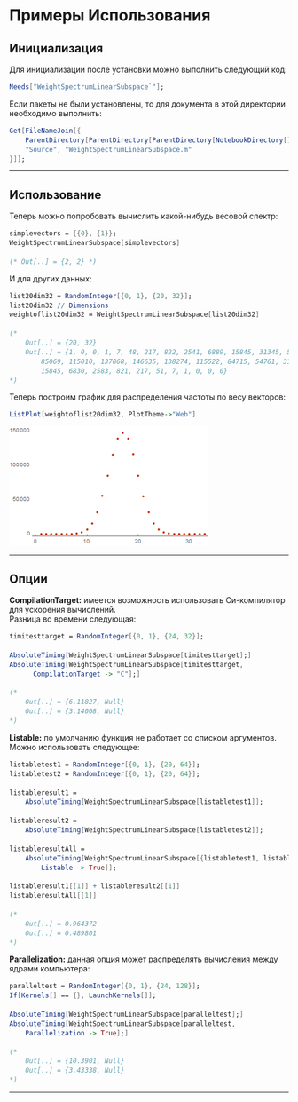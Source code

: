 # Примеры Использования

## Инициализация
Для инициализации после установки можно выполнить следующий код:
```mathematica
Needs["WeightSpectrumLinearSubspace`"]; 
```
Если пакеты не были установлены, то для документа в этой директории необходимо выполнить:
```mathematica
Get[FileNameJoin[{
	ParentDirectory[ParentDirectory[ParentDirectory[NotebookDirectory[]]]],
	"Source", "WeightSpectrumLinearSubspace.m"
}]];
```
---

## Использование

Теперь можно попробовать вычислить какой-нибудь весовой спектр:

```mathematica
simplevectors = {{0}, {1}};
WeightSpectrumLinearSubspace[simplevectors]

(* Out[..] = {2, 2} *)
```

И для других данных:

```mathematica
list20dim32 = RandomInteger[{0, 1}, {20, 32}];
list20dim32 // Dimensions
weightoflist20dim32 = WeightSpectrumLinearSubspace[list20dim32]

(*
	Out[..] = {20, 32}
	Out[..] = {1, 0, 0, 1, 7, 48, 217, 822, 2541, 6889, 15845, 31345, 55097,
		85069, 115010, 137868, 146635, 138274, 115522, 84715, 54761, 31554,
		15845, 6830, 2583, 821, 217, 51, 7, 1, 0, 0, 0}
*)
```


Теперь построим график для распределения частоты по весу векторов:

```mathematica
ListPlot[weightoflist20dim32, PlotTheme->"Web"]
```

![](./Images/SpectrumList20Dim32.png)

---

## Опции

**CompilationTarget:** имеется возможность использовать Си-компилятор для ускорения вычислений.  
Разница во времени следующая:

```mathematica
timitesttarget = RandomInteger[{0, 1}, {24, 32}];

AbsoluteTiming[WeightSpectrumLinearSubspace[timitesttarget];]
AbsoluteTiming[WeightSpectrumLinearSubspace[timitesttarget,
	  CompilationTarget -> "C"];]

(*
	Out[..] = {6.11827, Null}
	Out[..] = {3.14008, Null}
*)
```

**Listable:** по умолчанию функция не работает со списком аргументов.  
Можно использовать следующее:

```mathematica
listabletest1 = RandomInteger[{0, 1}, {20, 64}];
listabletest2 = RandomInteger[{0, 1}, {20, 64}];

listableresult1 =
	AbsoluteTiming[WeightSpectrumLinearSubspace[listabletest1]];

listableresult2 =
	AbsoluteTiming[WeightSpectrumLinearSubspace[listabletest2]];

listableresultAll =
	AbsoluteTiming[WeightSpectrumLinearSubspace[{listabletest1, listabletest2},
		Listable -> True]];

listableresult1[[1]] + listableresult2[[1]]
listableresultAll[[1]]

(*
	Out[..] = 0.964372
	Out[..] = 0.489801
*)
```

**Parallelization:** данная опция может распределять вычисления между ядрами компьютера:

```mathematica
paralleltest = RandomInteger[{0, 1}, {24, 128}];
If[Kernels[] == {}, LaunchKernels[]];

AbsoluteTiming[WeightSpectrumLinearSubspace[paralleltest];]
AbsoluteTiming[WeightSpectrumLinearSubspace[paralleltest,
	Parallelization -> True];]

(*
	Out[..] = {10.3901, Null}
	Out[..] = {3.43338, Null}
*)
```

---
